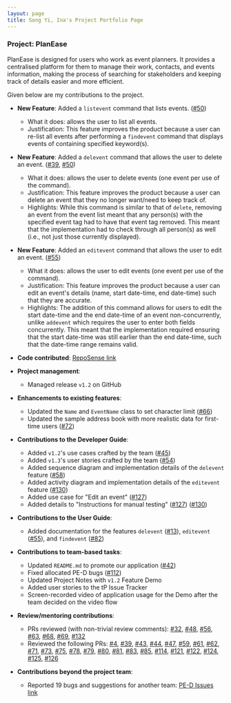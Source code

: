 ```yaml
---
layout: page
title: Song Yi, Ina's Project Portfolio Page
---
```


### Project: PlanEase

PlanEase is designed for users who work as event planners.
It provides a centralised platform for them to manage their work, contacts, and events information, making the process of searching for stakeholders and keeping track of details easier and more efficient.

Given below are my contributions to the project.

* **New Feature**: Added a `listevent` command that lists events. ([\#50](https://github.com/AY2223S2-CS2103-W16-3/tp/pull/50))
  * What it does: allows the user to list all events.
  * Justification: This feature improves the product because a user can re-list all events after performing a `findevent` command that displays events of containing specified keyword(s).

* **New Feature**: Added a `delevent` command that allows the user to delete an event. ([\#39](https://github.com/AY2223S2-CS2103-W16-3/tp/pull/39), [\#50](https://github.com/AY2223S2-CS2103-W16-3/tp/pull/50))
  * What it does: allows the user to delete events (one event per use of the command).
  * Justification: This feature improves the product because a user can delete an event that they no longer want/need to keep track of.
  * Highlights: While this command is similar to that of `delete`, removing an event from the event list meant that any person(s) with the specified event tag had to have that event tag removed. This meant that the implementation had to check through all person(s) as well (i.e., not just those currently displayed).

* **New Feature**: Added an `editevent` command that allows the user to edit an event. ([\#55](https://github.com/AY2223S2-CS2103-W16-3/tp/pull/55))
  * What it does: allows the user to edit events (one event per use of the command).
  * Justification: This feature improves the product because a user can edit an event's details (name, start date-time, end date-time) such that they are accurate.
  * Highlights: The addition of this command allows for users to edit the start date-time and the end date-time of an event non-concurrently, unlike `addevent` which requires the user to enter both fields concurrently. This meant that the implementation required ensuring that the start date-time was still earlier than the end date-time, such that the date-time range remains valid.

* **Code contributed**: [RepoSense link](https://nus-cs2103-ay2223s2.github.io/tp-dashboard/?search=inas0ng&breakdown=true)

* **Project management**:
  * Managed release `v1.2` on GitHub

* **Enhancements to existing features**:
  * Updated the `Name` and `EventName` class to set character limit ([\#66](https://github.com/AY2223S2-CS2103-W16-3/tp/pull/66))
  * Updated the sample address book with more realistic data for first-time users ([\#72](https://github.com/AY2223S2-CS2103-W16-3/tp/pull/72))

* **Contributions to the Developer Guide**:
  * Added `v1.2`'s use cases crafted by the team ([\#45](https://github.com/AY2223S2-CS2103-W16-3/tp/pull/45))
  * Added `v1.3`'s user stories crafted by the team ([\#54](https://github.com/AY2223S2-CS2103-W16-3/tp/pull/54))
  * Added sequence diagram and implementation details of the `delevent` feature ([\#58](https://github.com/AY2223S2-CS2103-W16-3/tp/pull/58))
  * Added activity diagram and implementation details of the `editevent` feature ([\#130](https://github.com/AY2223S2-CS2103-W16-3/tp/pull/130))
  * Added use case for "Edit an event" ([\#127](https://github.com/AY2223S2-CS2103-W16-3/tp/pull/127))
  * Added details to "Instructions for manual testing" ([\#127](https://github.com/AY2223S2-CS2103-W16-3/tp/pull/127)) ([\#130](https://github.com/AY2223S2-CS2103-W16-3/tp/pull/130))

* **Contributions to the User Guide**:
  * Added documentation for the features `delevent` ([\#13](https://github.com/AY2223S2-CS2103-W16-3/tp/pull/13)), `editevent` ([\#55](https://github.com/AY2223S2-CS2103-W16-3/tp/pull/55)), and `findevent` ([\#82](https://github.com/AY2223S2-CS2103-W16-3/tp/pull/82))

* **Contributions to team-based tasks**:
  * Updated `README.md` to promote our application ([\#42](https://github.com/AY2223S2-CS2103-W16-3/tp/pull/42))
  * Fixed allocated PE-D bugs ([\#112](https://github.com/AY2223S2-CS2103-W16-3/tp/pull/112))
  * Updated Project Notes with `v1.2` Feature Demo
  * Added user stories to the tP Issue Tracker
  * Screen-recorded video of application usage for the Demo after the team decided on the video flow

* **Review/mentoring contributions**:
  * PRs reviewed (with non-trivial review comments): [\#32](https://github.com/AY2223S2-CS2103-W16-3/tp/pull/32), [\#48](https://github.com/AY2223S2-CS2103-W16-3/tp/pull/48), [\#56](https://github.com/AY2223S2-CS2103-W16-3/tp/pull/56), [\#63](https://github.com/AY2223S2-CS2103-W16-3/tp/pull/63), [\#68](https://github.com/AY2223S2-CS2103-W16-3/tp/pull/68), [\#69](https://github.com/AY2223S2-CS2103-W16-3/tp/pull/69), [\#132](https://github.com/AY2223S2-CS2103-W16-3/tp/pull/132)
  * Reviewed the following PRs: [\#4](https://github.com/AY2223S2-CS2103-W16-3/tp/pull/4), [\#39](https://github.com/AY2223S2-CS2103-W16-3/tp/pull/39), [\#43](https://github.com/AY2223S2-CS2103-W16-3/tp/pull/43), [\#44](https://github.com/AY2223S2-CS2103-W16-3/tp/pull/44), [\#47](https://github.com/AY2223S2-CS2103-W16-3/tp/pull/47), [\#59](https://github.com/AY2223S2-CS2103-W16-3/tp/pull/59), [\#61](https://github.com/AY2223S2-CS2103-W16-3/tp/pull/61), [\#62](https://github.com/AY2223S2-CS2103-W16-3/tp/pull/62), [\#71](https://github.com/AY2223S2-CS2103-W16-3/tp/pull/71), [\#73](https://github.com/AY2223S2-CS2103-W16-3/tp/pull/73), [\#75](https://github.com/AY2223S2-CS2103-W16-3/tp/pull/75), [\#78](https://github.com/AY2223S2-CS2103-W16-3/tp/pull/78), [\#79](https://github.com/AY2223S2-CS2103-W16-3/tp/pull/79), [\#80](https://github.com/AY2223S2-CS2103-W16-3/tp/pull/80), [\#81](https://github.com/AY2223S2-CS2103-W16-3/tp/pull/81), [\#83](https://github.com/AY2223S2-CS2103-W16-3/tp/pull/83), [\#85](https://github.com/AY2223S2-CS2103-W16-3/tp/pull/85), [\#114](https://github.com/AY2223S2-CS2103-W16-3/tp/pull/114), [\#121](https://github.com/AY2223S2-CS2103-W16-3/tp/pull/121), [\#122](https://github.com/AY2223S2-CS2103-W16-3/tp/pull/122), [\#124](https://github.com/AY2223S2-CS2103-W16-3/tp/pull/124), [\#125](https://github.com/AY2223S2-CS2103-W16-3/tp/pull/125), [\#126](https://github.com/AY2223S2-CS2103-W16-3/tp/pull/126)

* **Contributions beyond the project team**:
  * Reported 19 bugs and suggestions for another team: [PE-D Issues link](https://www.github.com/inas0ng/ped/issues)
